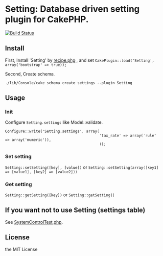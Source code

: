 # Setting: Database driven setting plugin for CakePHP.

[![Build Status](https://secure.travis-ci.org/k1LoW/Setting.png?branch=master)](http://travis-ci.org/k1LoW/Setting)

## Install

First, Install 'Setting' by [recipe.php](https://github.com/k1LoW/recipe) , and set `CakePlugin::load('Setting', array('bootstrap' => true));`

Second, Create schema.

    ./lib/Console/cake schema create settings --plugin Setting

## Usage

### Init

Configure `Setting.settings` like Model::validate.

    Configure::write('Setting.settings', array(
                                               'tax_rate' => array('rule' => array('numeric')),
                                               ));


### Set setting

`Setting::setSetting([key], [value])` or `Setting::setSetting(array([key1] => [value1], [key2] => [value2]))`

### Get setting

`Setting::getSetting([key])` or `Setting::getSetting()`

## If you want not to use Setting (settings table)

See [SystemControlTest.php](https://github.com/k1LoW/Setting/blob/master/Test/Case/Model/SystemControlTest.php).

## License

the MIT License

